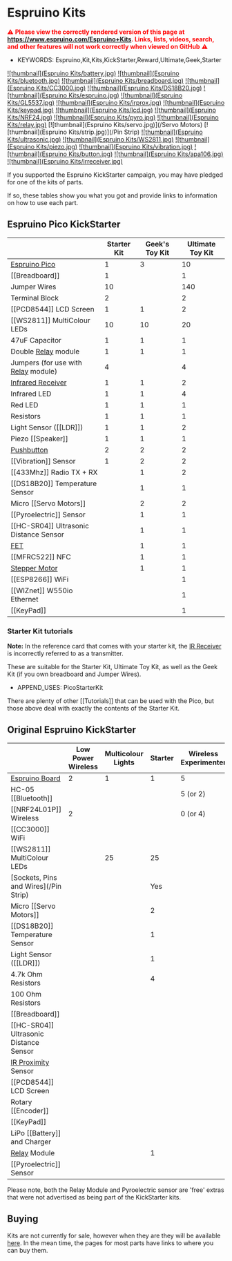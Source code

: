 <!--- Copyright (c) 2013 Gordon Williams, Pur3 Ltd. See the file LICENSE for copying permission. -->
Espruino Kits
==============

<span style="color:red">:warning: **Please view the correctly rendered version of this page at https://www.espruino.com/Espruino+Kits. Links, lists, videos, search, and other features will not work correctly when viewed on GitHub** :warning:</span>

* KEYWORDS: Espruino,Kit,Kits,KickStarter,Reward,Ultimate,Geek,Starter

[![thumbnail](Espruino Kits/battery.jpg)](/Battery)
[![thumbnail](Espruino Kits/bluetooth.jpg)](/Bluetooth)
[![thumbnail](Espruino Kits/breadboard.jpg)](/Breadboard)
[![thumbnail](Espruino Kits/CC3000.jpg)](/CC3000)
[![thumbnail](Espruino Kits/DS18B20.jpg)](/DS18B20)
[![thumbnail](Espruino Kits/espruino.jpg)](/EspruinoBoard)
[![thumbnail](Espruino Kits/GL5537.jpg)](/LDR)
[![thumbnail](Espruino Kits/irprox.jpg)](/InfraredProximity)
[![thumbnail](Espruino Kits/keypad.jpg)](/KeyPad)
[![thumbnail](Espruino Kits/lcd.jpg)](/PCD8544)
[![thumbnail](Espruino Kits/NRF24.jpg)](/NRF24L01P)
[![thumbnail](Espruino Kits/pyro.jpg)](/Pyroelectric)
[![thumbnail](Espruino Kits/relay.jpg)](/Relays)
[![thumbnail](Espruino Kits/servo.jpg)](/Servo Motors)
[![thumbnail](Espruino Kits/strip.jpg)](/Pin Strip)
[![thumbnail](Espruino Kits/ultrasonic.jpg)](/HC-SR04)
[![thumbnail](Espruino Kits/WS2811.jpg)](/WS2811)
[![thumbnail](Espruino Kits/piezo.jpg)](/Speaker)
[![thumbnail](Espruino Kits/vibration.jpg)](/Vibration)
[![thumbnail](Espruino Kits/button.jpg)](/Button)
[![thumbnail](Espruino Kits/apa106.jpg)](/WS2811)
[![thumbnail](Espruino Kits/irreceiver.jpg)](/IRReceiver)


If you supported the Espruino KickStarter campaign, you may have pledged for one of the kits of parts.

If so, these tables show you what you got and provide links to information on how to use each part.

Espruino Pico KickStarter
----------------------

|                                   | Starter Kit | Geek's Toy Kit | Ultimate Toy Kit |
|-----------------------------------|-------------|----------------|------------------|
| [Espruino Pico](/Pico)            | 1           |  3             |  10              |
| [[Breadboard]]                    | 1           |                |  1               |
| Jumper Wires                      | 10          |                |  140             |
| Terminal Block                    | 2           |                |  2               |
| [[PCD8544]] LCD Screen            | 1           |  1             |  2               |
| [[WS2811]] MultiColour LEDs       | 10          |  10            |  20              |
| 47uF Capacitor                    | 1           |  1             |  1               |
| Double [Relay](Relays) module     | 1           |  1             |  1               |
| Jumpers (for use with [Relay](Relays) module) | 4 |              |  4               |
| [Infrared Receiver](/IRReceiver)  | 1           |  1             |  2               |
| Infrared LED                      | 1           |  1             |  4               |
| Red LED                           | 1           |  1             |  1               |
| Resistors                         | 1           |  1             |  1               |
| Light Sensor ([[LDR]])            | 1           |  1             |  2               |
| Piezo [[Speaker]]                 | 1           |  1             |  1               |
| [Pushbutton](/Button)             | 2           |  2             |  2               |
| [[Vibration]] Sensor              | 1           |  2             |  2               |
| [[433Mhz]] Radio TX + RX          |             |  1             |  2               |
| [[DS18B20]] Temperature Sensor    |             |  1             |  1               |
| Micro [[Servo Motors]]            |             |  2             |  2               |
| [[Pyroelectric]] Sensor           |             |  1             |  1               |
| [[HC-SR04]] Ultrasonic Distance Sensor |        |  1             |  1               |
| [FET](/mosfets)                   |             |  1             |  1               |
| [[MFRC522]] NFC                   |             |  1             |  1               |
| [Stepper Motor](/Stepper+Motors)  |             |  1             |  1               |
| [[ESP8266]] WiFi                  |             |                |  1               |
| [[WIZnet]] W550io Ethernet        |             |                |  1               |
| [[KeyPad]]                        |             |                |  1               |

### Starter Kit tutorials

**Note:** In the reference card that comes with your starter kit, the [IR Receiver](/IRReceiver) is incorrectly referred to as a transmitter.

<a name="pico_tutorials"></a>These are suitable for the Starter Kit, Ultimate Toy Kit, as well as the Geek Kit (if you own breadboard and Jumper Wires).

* APPEND_USES: PicoStarterKit

There are plenty of other [[Tutorials]] that can be used with the Pico, but those above deal with exactly the contents of the Starter Kit.


Original Espruino KickStarter
-------------------------

|                                   | Low Power Wireless | Multicolour Lights | Starter | Wireless Experimenter | WiFi Wireless | Ultimate WiFi |
|-----------------------------------|--------------------|--------------------|---------|-----------------------|---------------|---------------|
| [Espruino Board](/EspruinoBoard)  | 2                  | 1                  | 1       | 5                     | 4             | 4             |
| HC-05 [[Bluetooth]]               |                    |                    |         | 5 (or 2)              | 2             | 2             |
| [[NRF24L01P]] Wireless            | 2                  |                    |         | 0 (or 4)              | 2             | 2             |
| [[CC3000]] WiFi                   |                    |                    |         |                       | 1             | 1             |
| [[WS2811]] MultiColour LEDs       |                    | 25                 | 25      |                       |               | 25            |
| [Sockets, Pins and Wires](/Pin Strip) |                |                    | Yes     |                       |               | Yes           |
| Micro [[Servo Motors]]            |                    |                    | 2       |                       |               | 2             |
| [[DS18B20]] Temperature Sensor    |                    |                    | 1       |                       |               | 1             |
| Light Sensor ([[LDR]])            |                    |                    | 1       |                       |               | 1             |
| 4.7k Ohm Resistors                |                    |                    | 4       |                       |               | 4             |
| 100 Ohm Resistors                 |                    |                    |         |                       |               | 2             |
| [[Breadboard]]                    |                    |                    |         |                       |               | 1             |
| [[HC-SR04]] Ultrasonic Distance Sensor |               |                    |         |                       |               | 1             |
| [IR Proximity](/InfraredProximity) Sensor  |           |                    |         |                       |               | 1             |
| [[PCD8544]] LCD Screen            |                    |                    |         |                       |               | 1             |
| Rotary [[Encoder]]                |                    |                    |         |                       |               | 1             |
| [[KeyPad]]                        |                    |                    |         |                       |               | 1             |
| LiPo [[Battery]] and Charger      |                    |                    |         |                       |               | 1             |
| [Relay](Relays) Module            |                    |                    | 1       |                       |               | 1             |
| [[Pyroelectric]] Sensor           |                    |                    |         |                       |               | 1             |

Please note, both the Relay Module and Pyroelectric sensor are 'free' extras that were not advertised as being part of the KickStarter kits.


Buying
-----

Kits are not currently for sale, however when they are they will be available [here](/Order). In the mean time, the pages for most parts have links to where you can buy them.
